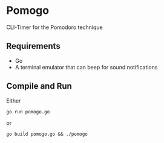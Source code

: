 # Pomogo

CLI-Timer for the Pomodoro technique

## Requirements
* Go
* A terminal emulator that can beep for sound notifications

## Compile and Run
Either
```
go run pomogo.go
```
or
```
go build pomogo.go && ./pomogo
```